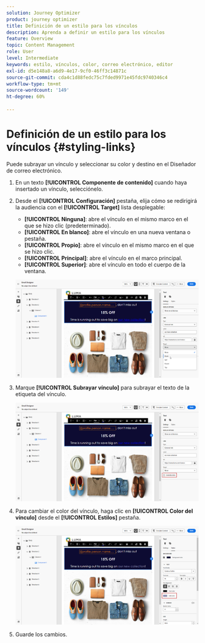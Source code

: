 ```yaml
---
solution: Journey Optimizer
product: journey optimizer
title: Definición de un estilo para los vínculos
description: Aprenda a definir un estilo para los vínculos
feature: Overview
topic: Content Management
role: User
level: Intermediate
keywords: estilo, vínculos, color, correo electrónico, editor
exl-id: d5e148a8-a6d9-4e17-9cf0-46ff3c14871c
source-git-commit: cda4c1d88fedc75c7fded9971e45fdc9740346c4
workflow-type: tm+mt
source-wordcount: '149'
ht-degree: 60%

---
```


# Definición de un estilo para los vínculos {#styling-links}

Puede subrayar un vínculo y seleccionar su color y destino en el Diseñador de correo electrónico.

1. En un texto **[!UICONTROL Componente de contenido]** cuando haya insertado un vínculo, selecciónelo.

1. Desde el **[!UICONTROL Configuración]** pestaña, elija cómo se redirigirá la audiencia con el **[!UICONTROL Target]** lista desplegable:

   * **[!UICONTROL Ninguna]**: abre el vínculo en el mismo marco en el que se hizo clic (predeterminado).
   * **[!UICONTROL En blanco]**: abre el vínculo en una nueva ventana o pestaña.
   * **[!UICONTROL Propio]**: abre el vínculo en el mismo marco en el que se hizo clic.
   * **[!UICONTROL Principal]**: abre el vínculo en el marco principal.
   * **[!UICONTROL Superior]**: abre el vínculo en todo el cuerpo de la ventana.

   ![](assets/link_2.png)

1. Marque **[!UICONTROL Subrayar vínculo]** para subrayar el texto de la etiqueta del vínculo.

   ![](assets/link_1.png)

1. Para cambiar el color del vínculo, haga clic en **[!UICONTROL Color del vínculo]** desde el **[!UICONTROL Estilos]** pestaña.

   ![](assets/link_3.png)

1. Guarde los cambios.
